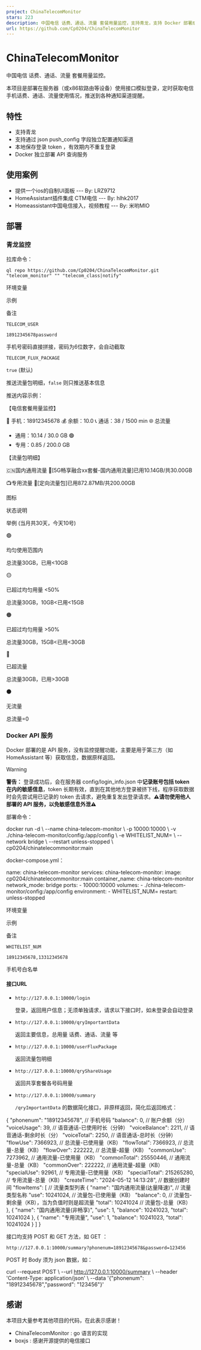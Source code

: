 ```yaml
---
project: ChinaTelecomMonitor
stars: 223
description: 中国电信 话费、通话、流量 套餐用量监控，支持青龙，支持 Docker 部署成 API 服务。
url: https://github.com/Cp0204/ChinaTelecomMonitor
---
```


ChinaTelecomMonitor
===================

中国电信 话费、通话、流量 套餐用量监控。

本项目是部署在服务器（或x86软路由等设备）使用接口模拟登录，定时获取电信手机话费、通话、流量使用情况，推送到各种通知渠道提醒。

特性
--

-   支持青龙
-   支持通过 json push\_config 字段独立配置通知渠道
-   本地保存登录 token ，有效期内不重复登录
-   Docker 独立部署 API 查询服务

使用案例
----

-   提供一个ios的自制UI面板 --- By: LRZ9712
-   HomeAssistant插件集成 CTM电信 --- By: hlhk2017
-   Homeassistant中国电信接入，视频教程 --- By: 米哟MIO

部署
--

### 青龙监控

拉库命令：

```
ql repo https://github.com/Cp0204/ChinaTelecomMonitor.git "telecom_monitor" "" "telecom_class|notify"
```

环境变量

示例

备注

`TELECOM_USER`

`18912345678password`

手机号密码直接拼接，密码为6位数字，会自动截取

`TELECOM_FLUX_PACKAGE`

`true` (默认)

推送流量包明细，`false` 则只推送基本信息

推送内容示例：

【电信套餐用量监控】

📱 手机：18912345678
💰 余额：10.0
📞 通话：38 / 1500 min
🌐 总流量
  - 通用：10.14 / 30.0 GB 🟢
  - 专用：0.85 / 200.0 GB

【流量包明细】

🇨🇳国内通用流量
🔹\[5G畅享融合xx套餐-国内通用流量\]已用10.14GB/共30.00GB

📺专用流量
🔹\[定向流量包\]已用872.87MB/共200.00GB

图标

状态说明

举例 (当月共30天，今天10号)

🟢

均匀使用范围内

总流量30GB，已用<10GB

🟡

已超过均匀用量 <50%

总流量30GB，10GB<已用<15GB

🟠

已超过均匀用量 >50%

总流量30GB，15GB<已用<30GB

🔴

已超流量

总流量30GB，已用>30GB

⚫

无流量

总流量=0

### Docker API 服务

Docker 部署的是 API 服务，没有监控提醒功能，主要是用于第三方（如 HomeAssistant 等）获取信息，数据原样返回。

Warning

**警告：** 登录成功后，会在服务器 config/login\_info.json 中**记录账号包括 token 在内的敏感信息**，token 长期有效，直到在其他地方登录被挤下线，程序获取数据时会先尝试用已记录的 token 去请求，避免重复发出登录请求。**⚠️请勿使用他人部署的 API 服务，以免敏感信息外泄⚠️**

部署命令：

docker run -d \\
  --name china-telecom-monitor \\
  -p 10000:10000 \\
  -v ./china-telecom-monitor/config:/app/config \\
  -e WHITELIST\_NUM= \\
  --network bridge \\
  --restart unless-stopped \\
  cp0204/chinatelecommonitor:main

docker-compose.yml：

name: china-telecom-monitor
services:
  china-telecom-monitor:
    image: cp0204/chinatelecommonitor:main
    container\_name: china-telecom-monitor
    network\_mode: bridge
    ports:
      - 10000:10000
    volumes:
      - ./china-telecom-monitor/config:/app/config
    environment:
      - WHITELIST\_NUM=
    restart: unless-stopped

环境变量

示例

备注

`WHITELIST_NUM`

`18912345678,13312345678`

手机号白名单

#### 接口URL

-   `http://127.0.0.1:10000/login`
    
    登录，返回用户信息；无须单独请求，请求以下接口时，如未登录会自动登录
    
-   `http://127.0.0.1:10000/qryImportantData`
    
    返回主要信息，总用量 话费、通话、流量 等
    
-   `http://127.0.0.1:10000/userFluxPackage`
    
    返回流量包明细
    
-   `http://127.0.0.1:10000/qryShareUsage`
    
    返回共享套餐各号码用量
    
-   `http://127.0.0.1:10000/summary`
    
    `/qryImportantData` 的数据简化接口，非原样返回，简化后返回格式：
    

{
  "phonenum": "18912345678", // 手机号码
  "balance": 0,              // 账户余额（分）
  "voiceUsage": 39,          // 语音通话-已使用时长（分钟）
  "voiceBalance": 2211,      // 语音通话-剩余时长（分）
  "voiceTotal": 2250,        // 语音通话-总时长（分钟）
  "flowUse": 7366923,        // 总流量-已使用量（KB）
  "flowTotal": 7366923,      // 总流量-总量（KB）
  "flowOver": 222222,        // 总流量-超量（KB）
  "commonUse": 7273962,      // 通用流量-已使用量（KB）
  "commonTotal": 25550446,   // 通用流量-总量（KB）
  "commonOver": 222222,      // 通用流量-超量（KB）
  "specialUse": 92961,       // 专用流量-已使用量（KB）
  "specialTotal": 215265280, // 专用流量-总量（KB）
  "createTime": "2024-05-12 14:13:28", // 数据创建时间
  "flowItems": \[             // 流量类型列表
    {
      "name": "国内通用流量(达量降速)", // 流量类型名称
      "use": 10241024,                // 流量包-已使用量（KB）
      "balance": 0,                   // 流量包-剩余量（KB），当为负值时则是超流量
      "total": 10241024               // 流量包-总量（KB）
    },
    {
      "name": "国内通用流量(非畅享)",
      "use": 1,
      "balance": 10241023,
      "total": 10241024
    },
    {
      "name": "专用流量",
      "use": 1,
      "balance": 10241023,
      "total": 10241024
    }
  \]
}

接口均支持 POST 和 GET 方法，如 GET ：

```
http://127.0.0.1:10000/summary?phonenum=18912345678&password=123456
```

POST 时 Body 须为 json 数据，如：

curl --request POST \\
  --url http://127.0.0.1:10000/summary \\
  --header 'Content-Type: application/json' \\
  --data '{"phonenum": "18912345678","password": "123456"}'

感谢
--

本项目大量参考其他项目的代码，在此表示感谢！

-   ChinaTelecomMonitor : go 语言的实现
-   boxjs : 感谢开源提供的电信接口
